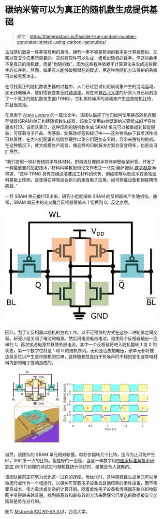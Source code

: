 # 碳纳米管可以为真正的随机数生成提供基础

> 原文：<https://thenewstack.io/flexible-true-random-number-generator-printed-using-carbon-nanotubes/>

生成随机数是一件非常有用的事情。拥有一串不容易预测的数字是计算机模拟、加密以及安全应用所需要的。虽然有软件可以生成一组看似随机的数字，但这些数字不是真正的随机数，而是“伪随机数”，因为这些程序依赖于计算算法来生成这些数字的长序列。然而，如果有人能够破解潜在的模式，用这种伪随机方法保护的系统可以被黑客攻击。

在寻找真正的随机数发生器的过程中，人们已经尝试利用熵现象产生的混沌运动，如无线电噪声、放射性衰变甚至[时钟漂移](https://en.wikipedia.org/wiki/Clock_drift#Random_number_generators "Clock drift")。现在来自[西北大学](http://www.northwestern.edu/)的研究人员已经创造了一个真正的随机数发生器(TRNG)，它利用热噪声的波动来产生这些随机比特，并且很灵活。

在发表于 [*Nano Letters*](http://pubs.acs.org/doi/abs/10.1021/acs.nanolett.7b02118) 的一篇论文中，该团队描述了他们如何使用静态随机存取存储器(SRAM)单元构建随机数生成器，该单元使用由单壁碳纳米管组成的半导体墨水打印。该团队表示，这种印刷的随机数生成 SRAM 单元可以被集成到智能服装、可穿戴电子产品、传感器、防篡改标签和标记中——这些物品由于其灵活性或可处置性，在为它们配备传统刚性硬件以使它们更加安全时，会带来独特的挑战。在这种情况下，就大规模生产而言，像这样的印刷解决方案会便宜得多，也更具可扩展性。

“我们使用一种非传统的半导体材料，即溶液处理的半导体单壁碳纳米管，开发了一种最重要的加密技术，”材料科学教授和论文作者之一马克·赫萨姆对 *[数字趋势](https://www.digitaltrends.com/cool-tech/carbon-nanotube-random-number-generator/)* 解释道。“这种 TRNG 具有其组成溶液加工材料的优势，例如能够以低成本在柔性塑料基板上印刷，这使得它非常适合新兴的柔性电子应用，如可穿戴设备和物联网传感器。”

一旦 SRAM 单元被打印出来，研究小组就操纵 SRAM 的反相器来产生随机位。通常，SRAM 单元中的交叉耦合反相器将值从 1 切换到 0，反之亦然。

![](img/56cb0cc7d7f1d5266561f1a79f39ed62.png)

因此，为了让反相器以随机的方式工作，以不可预测的方式在这些二进制值之间交替，研究小组关闭了电池的电源。然后用电流电击电池，迫使两个反相器输出一连串的 1。再次接通电源并移除外部电流，其中一个反相器将进入随机翻转 1 或 0 的状态，第一个数字位将是 1 和 0 的随机序列。无论是否施加电压，该单元都将被连续复位以产生这种随机的位串，这种随机性是由于热噪声的不规则变化或导电材料内部的电子搅动造成的。

![](img/5e3fc91a97705f6169e7efd1361335f9.png)

诚然，该团队的 SRAM 单元相对较慢，每秒仅翻转几个比特，迄今为止只能产生 61，000 多一点的比特。但是好的一面是，当这一串数字用由[国家标准与技术研究院](https://www.nist.gov/) (NIST)创建的测试进行随机性统计测试时，结果是令人鼓舞的。

该团队目前正在努力优化这一过程的速度。当优化时，这种随机数生成单元可以单独运行或作为一个组运行，以保护可穿戴电子设备或其他印刷的柔性设备，而不需要高成本、电力需求或复杂的计算开销。随着柔性电子设备和传感器在新兴的物联网中变得越来越普遍，找到最高效和最有效的方法来确保它们发送的数据被安全加密将是势在必行的。

图片:[Mstroeck](https://en.wikipedia.org/wiki/User:Mstroeck "wikipedia:User:Mstroeck")([CC BY-SA 3.0](https://creativecommons.org/licenses/by-sa/3.0/))，西北大学。

<svg xmlns:xlink="http://www.w3.org/1999/xlink" viewBox="0 0 68 31" version="1.1"><title>Group</title> <desc>Created with Sketch.</desc></svg>